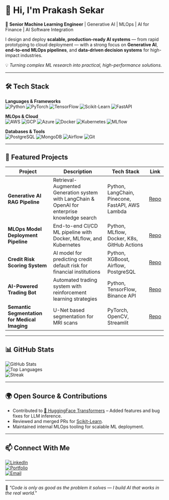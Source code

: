# 👋 Hi, I'm Prakash Sekar  

🚀 **Senior Machine Learning Engineer** | Generative AI | MLOps | AI for Finance | AI Software Integration  

I design and deploy **scalable, production-ready AI systems** — from rapid prototyping to cloud deployment — with a strong focus on **Generative AI**, **end-to-end MLOps pipelines**, and **data-driven decision systems** for high-impact industries.  

💡 *Turning complex ML research into practical, high-performance solutions.*

---

## 🛠 Tech Stack  

**Languages & Frameworks**  
![Python](https://img.shields.io/badge/-Python-3776AB?style=flat&logo=python&logoColor=white)
![PyTorch](https://img.shields.io/badge/-PyTorch-EE4C2C?style=flat&logo=pytorch&logoColor=white)
![TensorFlow](https://img.shields.io/badge/-TensorFlow-FF6F00?style=flat&logo=tensorflow&logoColor=white)
![Scikit-Learn](https://img.shields.io/badge/-Scikit--Learn-F7931E?style=flat&logo=scikitlearn&logoColor=white)
![FastAPI](https://img.shields.io/badge/-FastAPI-009688?style=flat&logo=fastapi&logoColor=white)

**MLOps & Cloud**  
![AWS](https://img.shields.io/badge/-AWS-232F3E?style=flat&logo=amazonaws)
![GCP](https://img.shields.io/badge/-GCP-4285F4?style=flat&logo=googlecloud&logoColor=white)
![Azure](https://img.shields.io/badge/-Azure-0078D4?style=flat&logo=microsoftazure&logoColor=white)
![Docker](https://img.shields.io/badge/-Docker-2496ED?style=flat&logo=docker&logoColor=white)
![Kubernetes](https://img.shields.io/badge/-Kubernetes-326CE5?style=flat&logo=kubernetes&logoColor=white)
![MLflow](https://img.shields.io/badge/-MLflow-0194E2?style=flat&logo=mlflow&logoColor=white)

**Databases & Tools**  
![PostgreSQL](https://img.shields.io/badge/-PostgreSQL-336791?style=flat&logo=postgresql&logoColor=white)
![MongoDB](https://img.shields.io/badge/-MongoDB-47A248?style=flat&logo=mongodb&logoColor=white)
![Airflow](https://img.shields.io/badge/-Apache_Airflow-017CEE?style=flat&logo=apacheairflow&logoColor=white)
![Git](https://img.shields.io/badge/-Git-F05032?style=flat&logo=git&logoColor=white)

---

## 📌 Featured Projects  

| Project | Description | Tech Stack | Link |
|---------|-------------|-----------|------|
| **Generative AI RAG Pipeline** | Retrieval-Augmented Generation system with LangChain & OpenAI for enterprise knowledge search | Python, LangChain, Pinecone, FastAPI, AWS Lambda | [Repo](#) |
| **MLOps Model Deployment Pipeline** | End-to-end CI/CD ML pipeline with Docker, MLflow, and Kubernetes | Python, MLflow, Docker, K8s, GitHub Actions | [Repo](#) |
| **Credit Risk Scoring System** | AI model for predicting credit default risk for financial institutions | Python, XGBoost, Airflow, PostgreSQL | [Repo](#) |
| **AI-Powered Trading Bot** | Automated trading system with reinforcement learning strategies | Python, TensorFlow, Binance API | [Repo](#) |
| **Semantic Segmentation for Medical Imaging** | U-Net based segmentation for MRI scans | PyTorch, OpenCV, Streamlit | [Repo](#) |

---

## 📊 GitHub Stats  

![GitHub Stats](https://github-readme-stats.vercel.app/api?username=YOUR_USERNAME&show_icons=true&theme=default)  
![Top Languages](https://github-readme-stats.vercel.app/api/top-langs/?username=YOUR_USERNAME&layout=compact&theme=default)  
![Streak](https://streak-stats.demolab.com?user=YOUR_USERNAME&theme=default)  

---

## 🌍 Open Source & Contributions  
- Contributed to [🤗 HuggingFace Transformers](https://github.com/huggingface/transformers) – Added features and bug fixes for LLM inference.  
- Reviewed and merged PRs for [Scikit-Learn](https://github.com/scikit-learn/scikit-learn).  
- Maintained internal MLOps tooling for scalable ML deployment.  

---

## 📫 Connect With Me  

[![LinkedIn](https://img.shields.io/badge/-LinkedIn-0077B5?style=flat&logo=linkedin&logoColor=white)](YOUR_LINKEDIN)  
[![Portfolio](https://img.shields.io/badge/-Portfolio-000000?style=flat&logo=react&logoColor=white)](YOUR_PORTFOLIO)  
[![Email](https://img.shields.io/badge/-Email-D14836?style=flat&logo=gmail&logoColor=white)](mailto:YOUR_EMAIL)  

---
🔹 *"Code is only as good as the problem it solves — I build AI that works in the real world."*
